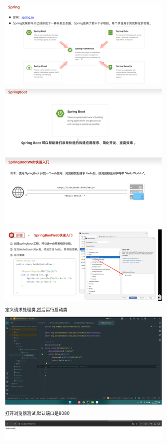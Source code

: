 ![image-20240823103600066](imgs/image-20240823103600066.png)

![image-20240823103704297](imgs/image-20240823103704297.png)
![image-20240829115124512](imgs/image-20240829115124512.png)

![image-20240829115528346](imgs/image-20240829115528346.png)

定义请求处理类,然后运行启动类

![image-20240829165008769](imgs/image-20240829165008769.png)

打开浏览器测试,默认端口是8080

![image-20240829165028743](imgs/image-20240829165028743.png)